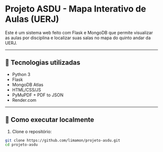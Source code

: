 # Projeto ASDU - Mapa Interativo de Aulas (UERJ)

Este é um sistema web feito com Flask e MongoDB que permite visualizar as aulas por disciplina e localizar suas salas no mapa do quinto andar da UERJ.

---

## 🔧 Tecnologias utilizadas

- Python 3
- Flask
- MongoDB Atlas
- HTML/CSS/JS
- PyMuPDF + PDF to JSON
- Render.com

---

## 🚀 Como executar localmente

1. Clone o repositório:

```bash
git clone https://github.com/limamon/projeto-asdu.git
cd projeto-asdu

